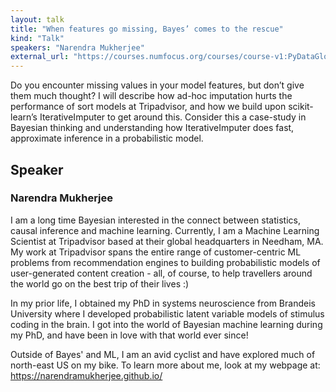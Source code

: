 ```yaml
---
layout: talk
title: "When features go missing, Bayes’ comes to the rescue"
kind: "Talk"
speakers: "Narendra Mukherjee"
external_url: "https://courses.numfocus.org/courses/course-v1:PyDataGlobal+PDG20-talks+2020/jump_to/block-v1:PyDataGlobal+PDG20-talks+2020+type@vertical+block@8d14d50cbed444b9b43af7102280f967"
---
```


Do you encounter missing values in your model features, but don’t give them much thought? I will describe how ad-hoc imputation hurts the performance of sort models at Tripadvisor, and how we build upon scikit-learn’s IterativeImputer to get around this. Consider this a case-study in Bayesian thinking and understanding how IterativeImputer does fast, approximate inference in a probabilistic model.

## Speaker

### Narendra Mukherjee

I am a long time Bayesian interested in the connect between statistics, causal inference and machine learning. Currently, I am a Machine Learning Scientist at Tripadvisor based at their global headquarters in Needham, MA. My work at Tripadvisor spans the entire range of customer-centric ML problems from recommendation engines to building probabilistic models of user-generated content creation - all, of course, to help travellers around the world go on the best trip of their lives :)

In my prior life, I obtained my PhD in systems neuroscience from Brandeis University where I developed probabilistic latent variable models of stimulus coding in the brain. I got into the world of Bayesian machine learning during my PhD, and have been in love with that world ever since!

Outside of Bayes' and ML, I am an avid cyclist and have explored much of north-east US on my bike. To learn more about me, look at my webpage at: https://narendramukherjee.github.io/
